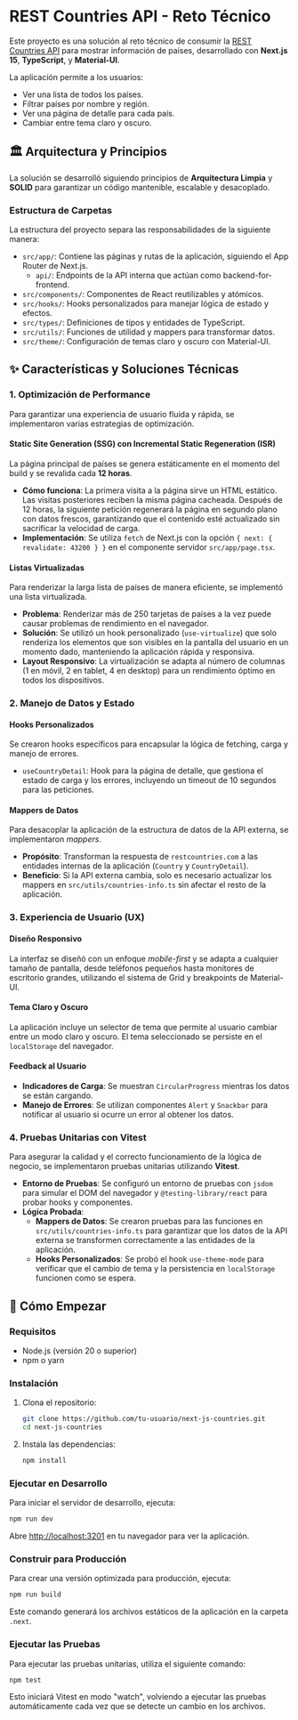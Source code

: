 # REST Countries API - Reto Técnico

Este proyecto es una solución al reto técnico de consumir la [REST Countries API](https://restcountries.com/) para mostrar información de países, desarrollado con **Next.js 15**, **TypeScript**, y **Material-UI**.

La aplicación permite a los usuarios:

- Ver una lista de todos los países.
- Filtrar países por nombre y región.
- Ver una página de detalle para cada país.
- Cambiar entre tema claro y oscuro.

## 🏛️ Arquitectura y Principios

La solución se desarrolló siguiendo principios de **Arquitectura Limpia** y **SOLID** para garantizar un código mantenible, escalable y desacoplado.

### Estructura de Carpetas

La estructura del proyecto separa las responsabilidades de la siguiente manera:

- `src/app/`: Contiene las páginas y rutas de la aplicación, siguiendo el App Router de Next.js.
  - `api/`: Endpoints de la API interna que actúan como backend-for-frontend.
- `src/components/`: Componentes de React reutilizables y atómicos.
- `src/hooks/`: Hooks personalizados para manejar lógica de estado y efectos.
- `src/types/`: Definiciones de tipos y entidades de TypeScript.
- `src/utils/`: Funciones de utilidad y mappers para transformar datos.
- `src/theme/`: Configuración de temas claro y oscuro con Material-UI.

## ✨ Características y Soluciones Técnicas

### 1. **Optimización de Performance**

Para garantizar una experiencia de usuario fluida y rápida, se implementaron varias estrategias de optimización.

#### **Static Site Generation (SSG) con Incremental Static Regeneration (ISR)**

La página principal de países se genera estáticamente en el momento del build y se revalida cada **12 horas**.

- **Cómo funciona**: La primera visita a la página sirve un HTML estático. Las visitas posteriores reciben la misma página cacheada. Después de 12 horas, la siguiente petición regenerará la página en segundo plano con datos frescos, garantizando que el contenido esté actualizado sin sacrificar la velocidad de carga.
- **Implementación**: Se utiliza `fetch` de Next.js con la opción `{ next: { revalidate: 43200 } }` en el componente servidor `src/app/page.tsx`.

#### **Listas Virtualizadas**

Para renderizar la larga lista de países de manera eficiente, se implementó una lista virtualizada.

- **Problema**: Renderizar más de 250 tarjetas de países a la vez puede causar problemas de rendimiento en el navegador.
- **Solución**: Se utilizó un hook personalizado (`use-virtualize`) que solo renderiza los elementos que son visibles en la pantalla del usuario en un momento dado, manteniendo la aplicación rápida y responsiva.
- **Layout Responsivo**: La virtualización se adapta al número de columnas (1 en móvil, 2 en tablet, 4 en desktop) para un rendimiento óptimo en todos los dispositivos.

### 2. **Manejo de Datos y Estado**

#### **Hooks Personalizados**

Se crearon hooks específicos para encapsular la lógica de fetching, carga y manejo de errores.

- `useCountryDetail`: Hook para la página de detalle, que gestiona el estado de carga y los errores, incluyendo un timeout de 10 segundos para las peticiones.

#### **Mappers de Datos**

Para desacoplar la aplicación de la estructura de datos de la API externa, se implementaron _mappers_.

- **Propósito**: Transforman la respuesta de `restcountries.com` a las entidades internas de la aplicación (`Country` y `CountryDetail`).
- **Beneficio**: Si la API externa cambia, solo es necesario actualizar los mappers en `src/utils/countries-info.ts` sin afectar el resto de la aplicación.

### 3. **Experiencia de Usuario (UX)**

#### **Diseño Responsivo**

La interfaz se diseñó con un enfoque _mobile-first_ y se adapta a cualquier tamaño de pantalla, desde teléfonos pequeños hasta monitores de escritorio grandes, utilizando el sistema de Grid y breakpoints de Material-UI.

#### **Tema Claro y Oscuro**

La aplicación incluye un selector de tema que permite al usuario cambiar entre un modo claro y oscuro. El tema seleccionado se persiste en el `localStorage` del navegador.

#### **Feedback al Usuario**

- **Indicadores de Carga**: Se muestran `CircularProgress` mientras los datos se están cargando.
- **Manejo de Errores**: Se utilizan componentes `Alert` y `Snackbar` para notificar al usuario si ocurre un error al obtener los datos.

### 4. **Pruebas Unitarias con Vitest**

Para asegurar la calidad y el correcto funcionamiento de la lógica de negocio, se implementaron pruebas unitarias utilizando **Vitest**.

- **Entorno de Pruebas**: Se configuró un entorno de pruebas con `jsdom` para simular el DOM del navegador y `@testing-library/react` para probar hooks y componentes.
- **Lógica Probada**:
  - **Mappers de Datos**: Se crearon pruebas para las funciones en `src/utils/countries-info.ts` para garantizar que los datos de la API externa se transformen correctamente a las entidades de la aplicación.
  - **Hooks Personalizados**: Se probó el hook `use-theme-mode` para verificar que el cambio de tema y la persistencia en `localStorage` funcionen como se espera.

## 🚀 Cómo Empezar

### Requisitos

- Node.js (versión 20 o superior)
- npm o yarn

### Instalación

1. Clona el repositorio:

   ```bash
   git clone https://github.com/tu-usuario/next-js-countries.git
   cd next-js-countries
   ```

2. Instala las dependencias:
   ```bash
   npm install
   ```

### Ejecutar en Desarrollo

Para iniciar el servidor de desarrollo, ejecuta:

```bash
npm run dev
```

Abre [http://localhost:3201](http://localhost:3201) en tu navegador para ver la aplicación.

### Construir para Producción

Para crear una versión optimizada para producción, ejecuta:

```bash
npm run build
```

Este comando generará los archivos estáticos de la aplicación en la carpeta `.next`.

### Ejecutar las Pruebas

Para ejecutar las pruebas unitarias, utiliza el siguiente comando:

```bash
npm test
```

Esto iniciará Vitest en modo "watch", volviendo a ejecutar las pruebas automáticamente cada vez que se detecte un cambio en los archivos.
